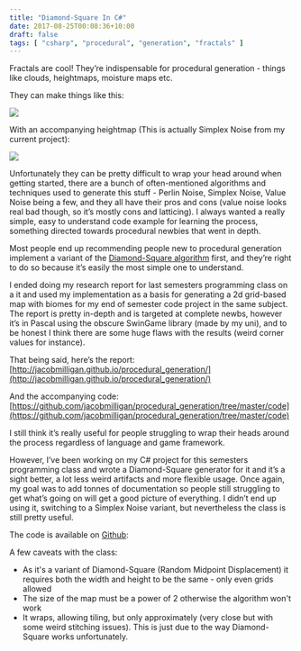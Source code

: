 ```yaml
---
title: "Diamond-Square In C#"
date: 2017-08-25T00:08:36+10:00
draft: false
tags: [ "csharp", "procedural", "generation", "fractals" ]
---
```


Fractals are cool! They’re indispensable for procedural generation - things like clouds, heightmaps, moisture maps etc.

They can make things like this:

![](/diamond-square/map.png)

With an accompanying heightmap (This is actually Simplex Noise from my current project):

![](/diamond-square/heightmap.png)

Unfortunately they can be pretty difficult to wrap your head around when getting started, there are a bunch of often-mentioned algorithms and techniques used to generate this stuff - Perlin Noise, Simplex Noise, Value Noise being a few, and they all have their pros and cons (value noise looks real bad though, so it’s mostly cons and latticing). I always wanted a really simple, easy to understand code example for learning the process, something directed towards procedural newbies that went in depth.

Most people end up recommending people new to procedural generation implement a variant of the [Diamond-Square algorithm](https://en.wikipedia.org/wiki/Diamond-square_algorithm) first, and they’re right to do so because it’s easily the most simple one to understand.

I ended doing my research report for last semesters programming class on a it and used my implementation as a basis for generating a 2d grid-based map with biomes for my end of semester code project in the same subject. The report is pretty in-depth and is targeted at complete newbs, however it’s in Pascal using the obscure SwinGame library (made by my uni), and to be honest I think there are some huge flaws with the results (weird corner values for instance).

That being said, here’s the report: [http://jacobmilligan.github.io/procedural_generation/](http://jacobmilligan.github.io/procedural_generation/)

And the accompanying code: [https://github.com/jacobmilligan/procedural_generation/tree/master/code](https://github.com/jacobmilligan/procedural_generation/tree/master/code)

I still think it’s really useful for people struggling to wrap their heads around the process regardless of language and game framework.

However, I’ve been working on my C# project for this semesters programming class and wrote a Diamond-Square generator for it and it’s a sight better, a lot less weird artifacts and more flexible usage. Once again, my goal was to add tonnes of documentation so people still struggling to get what’s going on will get a good picture of everything. I didn’t end up using it, switching to a Simplex Noise variant, but nevertheless the class is still pretty useful.

The code is available on [Github](https://gist.github.com/jacobmilligan):

<script src="https://gist.github.com/jacobmilligan/4d2de48f82ab4f2bc287048dccc07cde.js"></script>

A few caveats with the class:

*   As it's a variant of Diamond-Square (Random Midpoint Displacement) it requires both the width and height to be the same - only even grids allowed
*   The size of the map must be a power of 2 otherwise the algorithm won't work
*   It wraps, allowing tiling, but only approximately (very close but with some weird stitching issues). This is just due to the way Diamond-Square works unfortunately.
